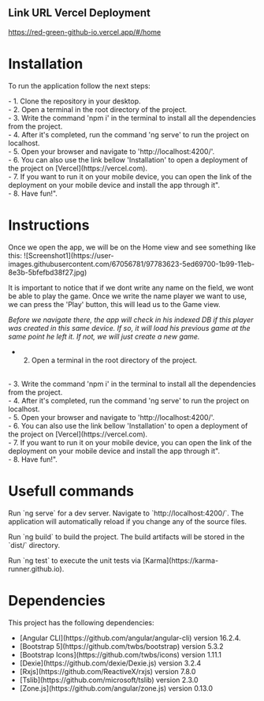 ## Link URL Vercel Deployment
https://red-green-github-io.vercel.app/#/home

# Installation
<p>
  To run the application follow the next steps:
</p>

<span>
  - 1. Clone the repository in your desktop.
</span>
<br>
<span>
  - 2. Open a terminal in the root directory of the project.
</span>
<br>
<span>
  - 3. Write the command 'npm i' in the terminal to install all the dependencies from the project.
</span>
<br>
<span>
  - 4. After it's completed, run the command 'ng serve' to run the project on localhost.
</span>
<br>
<span>
  - 5. Open your browser and navigate to 'http://localhost:4200/'.
</span>
<br>
<span>
  - 6. You can also use the link bellow 'Installation' to open a deployment of the project on [Vercel](https://vercel.com).
</span>
<br>
<span>
  - 7. If you want to run it on your mobile device, you can open the link of the deployment on your mobile device and install the app through it".
</span>
<br>
<span>
  - 8. Have fun!".
</span>
<br>

# Instructions
<p>
  Once we open the app, we will be on the Home view and see something like this:
  ![Screenshot1](https://user-images.githubusercontent.com/67056781/97783623-5ed69700-1b99-11eb-8e3b-5bfefbd38f27.jpg)
</p>

<span>
  It is important to notice that if we dont write any name on the field, we wont be able to play the game.
  Once we write the name player we want to use, we can press the 'Play' button, this will lead us to the Game view.


  
  *Before we navigate there, the app will check in his indexed DB if this player was created in this same device. 
  If so, it will load his previous game at the same point he left it. If not, we will just create a new game.* 
</span>
<br>
<span>
  - 2. Open a terminal in the root directory of the project.
</span>
<br>
<span>
  - 3. Write the command 'npm i' in the terminal to install all the dependencies from the project.
</span>
<br>
<span>
  - 4. After it's completed, run the command 'ng serve' to run the project on localhost.
</span>
<br>
<span>
  - 5. Open your browser and navigate to 'http://localhost:4200/'.
</span>
<br>
<span>
  - 6. You can also use the link bellow 'Installation' to open a deployment of the project on [Vercel](https://vercel.com).
</span>
<br>
<span>
  - 7. If you want to run it on your mobile device, you can open the link of the deployment on your mobile device and install the app through it".
</span>
<br>
<span>
  - 8. Have fun!".
</span>
<br>

# Usefull commands
<p>Run `ng serve` for a dev server. Navigate to `http://localhost:4200/`. The application will automatically reload if you change any of the source files.</p>
<p>Run `ng build` to build the project. The build artifacts will be stored in the `dist/` directory.</p>
<p>Run `ng test` to execute the unit tests via [Karma](https://karma-runner.github.io).</p>

# Dependencies
This project has the following dependencies:
<ul>
  <li>[Angular CLI](https://github.com/angular/angular-cli) version 16.2.4.</li>
  <li>[Bootstrap 5](https://github.com/twbs/bootstrap) version 5.3.2</li>
  <li>[Bootstrap Icons](https://github.com/twbs/icons) version 1.11.1</li>
  <li>[Dexie](https://github.com/dexie/Dexie.js) version 3.2.4</li>
  <li>[Rxjs](https://github.com/ReactiveX/rxjs) version 7.8.0</li>
  <li>[Tslib](https://github.com/microsoft/tslib) version 2.3.0</li>
  <li>[Zone.js](https://github.com/angular/zone.js) version 0.13.0</li>
<ul>








